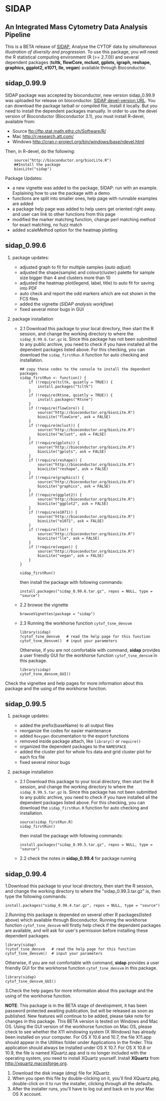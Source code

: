 SIDAP
=================

An Integrated Mass Cytometry Data Analysis Pipeline
-------------------------------------------------------
This is a BETA release of [SIDAP](http://signbioinfo.github.io/SIDAP), Analyse the CYTOF data by *simultaneous illustration of diversity and progression*. To use this package, you will need the R statistical computing environment (R (>= 2.7.0)) and several dependent packages (**tcltk, flowCore, mclust, gplots, igraph, reshape, graphics, ggplot2, e1071, lle, vegan**) available through Bioconductor. 

**sidap_0.99.9**
--------------------

SIDAP package was accepted by bioconductor, new version sidap_0.99.9 was uploaded for release on bioconductor. [SIDAP devel-version URL](http://www.bioconductor.org/packages/devel/bioc/html/sidap.html). You can download the package tarball or compiled file, install it locally. But you need to install the dependent packages manually. In order to use the devel version of Bioconductor (Bioconductor 3.1), you must install R-devel, available from:

  + Source ftp://ftp.stat.math.ethz.ch/Software/R/
  + Mac http://r.research.att.com/
  + Windows http://cran.r-project.org/bin/windows/base/rdevel.html

Then, in R-devel, do the following:

``` 
    source("http://bioconductor.org/biocLite.R")
    ##Install the package
    biocLite("sidap")

```
Package Updates:
  + a new vignette was added to the package, SIDAP: run with an example. Explaining how to use the package with a demo
  + functions are split into smaller ones, help page with runnable examples are added
  + a package help page was added to help users get oriented right away. and user can link to other functions from this page
  + modified the marker matching function, change perl matching method for exact matching, no fuzz match
  + added scaleMethod option for the heatmap plotting 
  

**sidap_0.99.6**
--------------------
1. package updates:
    + adjusted graph to fit for multiple samples (*auto adjust*) 
	+ adjusted the shape(sample) and colour(cluster) palette for sample size bigger than 4 and clusters more than 10
	+ adjusted the heatmap plot(legend, label, title) to auto fit for saving into PDF
	+ auto check and report the odd markers which are not shown in the FCS files
    + added the vignette (*SIDAP analysis workflow*) 
    + fixed several minor bugs in GUI

2. package installation

    * 2.1 Download this package to your local directory, then start the R session, and change the working directory to where the `sidap_0.99.6.tar.gz` is. Since this package has not been submitted to any public archive, you need to check if you have installed all the dependent packages listed above. For this checking, you can download the `sidap_firstRun.R` function for auto checking and installation.
    
        ```
        ## copy these codes to the console to install the dependent packages 
        sidap_firstRun <- function() {
            if (!require(tcltk, quietly = TRUE)) {
                install.packages("tcltk") 
            }
			if (!require(Rtsne, quietly = TRUE)) {
				install.packages("Rtsne")
			}
            if (!require(flowCore)) {
                source("http://bioconductor.org/biocLite.R")
                biocLite("flowCore", ask = FALSE)
            }
            if (!require(mclust)) {
                source("http://bioconductor.org/biocLite.R")
                biocLite("mclust", ask = FALSE)
            }
            if (!require(gplots)) {
                source("http://bioconductor.org/biocLite.R")
                biocLite("gplots", ask = FALSE)
            }
            if (!require(reshape)) {
                source("http://bioconductor.org/biocLite.R")
                biocLite("reshape", ask = FALSE)
            }
            if (!require(graphics)) {
                source("http://bioconductor.org/biocLite.R")
                biocLite("graphics", ask = FALSE)
            }
            if (!require(ggplot2)) {
                source("http://bioconductor.org/biocLite.R")
                biocLite("ggplot2", ask = FALSE)
            }
            if (!require(e1071)) {
                source("http://bioconductor.org/biocLite.R")
                biocLite("e1071", ask = FALSE)
            }
            if (!require(lle)) {
                source("http://bioconductor.org/biocLite.R")
                biocLite("lle", ask = FALSE)
            }
            if (!require(vegan)) {
                source("http://bioconductor.org/biocLite.R")
                biocLite("vegan", ask = FALSE)
            }
        }
        
        sidap_firstRun()
        ```
        
        then install the package with following commands:
        
        ```
        install.packages("sidap_0.99.6.tar.gz", repos = NULL, type = "source")
        ```  
    * 2.2 browse the vignette
    
        ```
        browseVignettes(package = "sidap")
        ```
    
    * 2.3 Running the workhorse function `cytof_tsne_densvm` 
        ```
        library(sidap)
        ?cytof_tsne_densvm   # read the help page for this function
        cytof_tsne_densvm()  # input your parameters
        ```
        Otherwise, if you are not comfortable with command, **sidap** provides a        user friendly GUI for the workhorse function `cytof_tsne_densvm` in this package.
        
        ```
        library(sidap)
        cytof_tsne_densvm_GUI()
        ```
Check the vignettee and help pages for more information about this package and the using of the workhorse function.

**sidap_0.99.5** 
--------------------
1. package updates:
    + added the prefix(baseName) to all output files
	+ reorganize the codes for easier maintenance
    + added `Roxygen` documentation to the export functions 
    + removed inside package attach, like `library()` or `require()`
    + organized the dependent packages to the `NAMESPACE`
    + added the cluster plot for whole fcs data and grid cluster plot for each fcs file
    + fixed several minor bugs 
    
2. package installation

    * 2.1 Download this package to your local directory, then start the R session, and change the working directory to where the `sidap_0.99.5.tar.gz` is. Since this package has not been submitted to any public archive, you need to check if you have installed all the dependent packages listed above. For this checking, you can download the `sidap_firstRun.R` function for auto checking and installation.
    
        ```
        source(sidap_firstRun.R)
        sidap_firstRun()
        ```
        
        then install the package with following commands:
        
        ```
        install.packages("sidap_0.99.5.tar.gz", repos = NULL, type = "source")
        ```  
    * 2.2 check the notes in __sidap_0.99.4__ for package running    
    

**sidap_0.99.4** 
------------------------------------------------
1.Download this package to your local directory, then start the R session, and change the working directory to where the "sidap_0.99.3.tar.gz" is, then
type the following commands:
```
install.packages("sidap_0.99.4.tar.gz", repos = NULL, type = "source")
```  
2.Running this package is depended on several other R packages(listed above) which available through Bioconductor. Running the workhorse function `cytof_tsne_densvm`
will firstly help check if the dependent packages are available, and will ask for user's permission before installing these dependent packages.
```
library(sidap)
?cytof_tsne_densvm   # read the help page for this function
cytof_tsne_densvm()  # input your parameters
```
Otherwise, if you are not comfortable with command, **sidap** provides a user friendly GUI for the workhorse function `cytof_tsne_densvm` in this package.
```
library(sidap)
cytof_tsne_densvm_GUI()
```

3.Check the help pages for more information about this package and the using of the workhorse function.
              
**NOTE**: This package is in the BETA stage of development, it has been password protected awaiting publication, but will be released as soon as published. New features will continue to be added, please take note for changes in this package. This BETA version is tested on Windows and Mac OS. Using the GUI version of the workhorse function on Mac OS, please check to see whether the X11 windowing system (X Windows) has already been installed on your computer. For OS X 10.6 and 10.7, the file X11.app should appear in the Utilities folder under Applications in the finder. This application should always be installed under OS X 10.7. For OS X 10.8 or 10.9, the file is named XQuartz.app and is no longer included with the operating system, you need to install XQuartz yourself. Install **XQuartz** from http://xquartz.macosforge.org.

1. Download the disk image (dmg) file for XQuartz.
2. When you open this file by double-clicking on it, you'll find XQuartz.pkg, double-click on it to run the installer, clicking through all the defaults.
3. After the installer runs, you'll have to log out and back on to your Mac OS X account.

 
 
